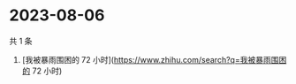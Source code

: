 # 2023-08-06

共 1 条

<!-- BEGIN -->
<!-- 最后更新时间 Sun Aug 06 2023 07:10:15 GMT+0800 (China Standard Time) -->

1. [我被暴雨围困的 72 小时](https://www.zhihu.com/search?q=我被暴雨围困的 72
   小时)

<!-- END -->
